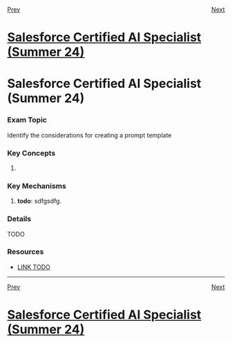 <div style="display: flex; justify-content: space-between;">
  <span><a href="3.2.md">Prev</a></span>&nbsp;
  <span><a href="3.4.md">Next</a></span>
</div>
<h1><a href="../README.md">Salesforce Certified AI Specialist (Summer 24)</a></h1>

# Salesforce Certified AI Specialist (Summer 24)

### Exam Topic
Identify the considerations for creating a prompt template

### Key Concepts
1. []()

### Key Mechanisms
1. **todo**: sdfgsdfg.

### Details

TODO

### Resources
- [LINK TODO](URL)

<hr />
<div style="display: flex; justify-content: space-between;">
  <span><a href="3.2.md">Prev</a></span>&nbsp;
  <span><a href="3.4.md">Next</a></span>
</div>
<h1><a href="../README.md">Salesforce Certified AI Specialist (Summer 24)</a></h1>